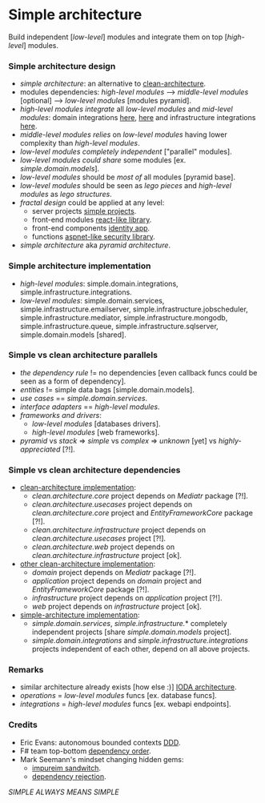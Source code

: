 
# Simple architecture
Build independent [*low-level*] modules and integrate them on top [*high-level*] modules.

### Simple architecture design
- *simple architecture*: an alternative to [clean-architecture](https://blog.cleancoder.com/uncle-bob/2012/08/13/the-clean-architecture.html).
- modules dependencies: *high-level modules* --> *middle-level modules* [optional] --> *low-level modules* [modules pyramid].
- *high-level modules* *integrate* all *low-level modules* and *mid-level modules*: domain integrations [here](/Simple.Domain.Integrations/ContactEndpoints/Creating.Sql.cs), [here](/Simple.Domain.Integrations/ContactEndpoints/Creating.Mongo.cs) and infrastructure integrations [here](/Simple.Infrastructure.Integrations/Integrations/Integrating.cs).
- *middle-level modules* *relies* on *low-level modules* having lower complexity than *high-level modules*.
- *low-level modules* *completely independent* ["parallel" modules].
- *low-level modules* *could share* some modules [ex. *simple.domain.models*].
- *low-level modules* should be *most of* all modules [pyramid base].
- *low-level modules* should be seen as *lego pieces* and *high-level modules* as *lego structures*.
- *fractal design* could be applied at any level:
  - server projects [simple projects](/).
  - front-end modules [react-like library](https://github.com/dragos-tudor/frontend-rendering).
  - front-end components [identity app](https://github.com/dragos-tudor/identity-app/frontend-components).
  - functions [aspnet-like security library](https://github.com/dragos-tudor/backend-security).
- *simple architecture* aka *pyramid architecture*.

### Simple architecture implementation
- *high-level modules*: simple.domain.integrations, simple.infrastructure.integrations.
- *low-level modules*: simple.domain.services, simple.infrastructure.emailserver, simple.infrastructure.jobscheduler, simple.infrastructure.mediator, simple.infrastructure.mongodb, simple.infrastructure.queue, simple.infrastructure.sqlserver, simple.domain.models [shared].

### Simple vs clean architecture parallels
- *the dependency rule* != no dependencies [even callback funcs could be seen as a form of dependency].
- *entities* != simple data bags [simple.domain.models].
- *use cases* == *simple.domain.services*.
- *interface adapters* == *high-level modules*.
- *frameworks and drivers*:
  - *low-level modules* [databases drivers].
  - *high-level modules* [web frameworks].
- *pyramid* vs *stack* => *simple* vs *complex* => *unknown* [yet] vs *highly-appreciated* [?!].

### Simple vs clean architecture dependencies
- [clean-architecture implementation](https://github.com/ardalis/CleanArchitecture/tree/main/src):
  - *clean.architecture.core* project depends on *Mediatr* package [?!].
  - *clean.architecture.usecases* project depends on *clean.architecture.core* project and *EntityFrameworkCore* package [?!].
  - *clean.architecture.infrastructure* project depends on *clean.architecture.usecases* project [?!].
  - *clean.architecture.web* project depends on *clean.architecture.infrastructure* project [ok].
- [other clean-architecture implementation](https://github.com/jasontaylordev/CleanArchitecture/tree/main/src):
  - *domain* project depends on *Mediatr* package [?!].
  - *application* project depends on *domain* project and *EntityFrameworkCore* package [?!].
  - *infrastructure* project depends on *application* project [?!].
  - *web* project depends on *infrastructure* project [ok].
- [simple-architecture implementation](/):
  - *simple.domain.services*, *simple.infrastructure.** completely independent projects [share *simple.domain.models* project].
  - *simple.domain.integrations* and *simple.infrastructure.integrations* projects independent of each other, depend on all above projects.

### Remarks
- similar architecture already exists [how else :)] [IODA architecture](https://ccd-akademie.de/en/clean-architecture-vs-onion-architecture-vs-hexagonale-architektur/).
- *operations* = *low-level modules* funcs [ex. database funcs].
- *integrations* = *high-level modules* funcs [ex. webapi endpoints].

### Credits
- Eric Evans: autonomous bounded contexts [DDD](https://www.amazon.com/Domain-Driven-Design-Tackling-Complexity-Software/dp/0321125215).
- F# team top-bottom [dependency order](https://fsharpforfunandprofit.com/posts/recipe-part3/#how-not-to-do-it).
- Mark Seemann's mindset changing hidden gems:
  - [impureim sandwitch](https://blog.ploeh.dk/2020/03/02/impureim-sandwich/).
  - [dependency rejection](https://blog.ploeh.dk/2017/01/27/from-dependency-injection-to-dependency-rejection/).

*SIMPLE ALWAYS MEANS SIMPLE*
